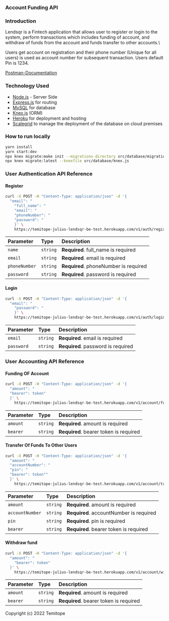 ### Account Funding API

### Introduction

Lendsqr is a Fintech application that allows user to register or login to the system, perform transactions which includes funding of account, and withdraw of funds from the account and funds transfer to other accounts.\

Users get account on registration and their phone number (Unique for all users) is used as account number for subsequent transaction. Users default Pin is 1234.

[Postman-Documentation](https://documenter.getpostman.com/view/19330071/2s83zmNP7S)

### Technology Used

- [Node.js](https://nodejs.org/) - Server Side
- [Express.js](https://expressjs.com/) for routing
- [MySQL](https://www.mysql.com/) for database
- [Knex.js](https://knexjs.org/) (ORM)
- [Heroku](https://www.heroku.com/) for deployment and hosting
- [Scalegrid](https://scalegrid.io/) to manage the deployment of the database on cloud premises


### How to run locally

```bash
yarn install
yarn start:dev
npx knex migrate:make init --migrations-directory src/database/migrations
npx knex migrate:latest --knexfile src/database/knex.js
```

### User Authentication API Reference

#### Register

```bash
curl -X POST -H "Content-Type: application/json" -d '{
  "email": "
    "full_name": "
    "email": "
    "phoneNumber": "
    "password": "
    }' \
    https://temitope-julius-lendsqr-be-test.herokuapp.com/v1/auth/register
```

| Parameter  | Type     | Description                        |
| :--------- | :------- | :--------------------------------- |
| `name`     | `string` | **Required**. full_name is required     |
| `email`    | `string` | **Required**. email is required    |
| `phoneNumber`    | `string` | **Required**. phoneNumber is required    |
| `password` | `string` | **Required**. password is required |

#### Login

```bash
curl -X POST -H "Content-Type: application/json" -d '{
  "email": "
    "password": "
    }' \
    https://temitope-julius-lendsqr-be-test.herokuapp.com/v1/auth/login
```

| Parameter  | Type     | Description                        |
| :--------- | :------- | :--------------------------------- |
| `email`    | `string` | **Required**. email is required    |
| `password` | `string` | **Required**. password is required |


### User Accounting API Reference

#### Funding OF Account 

```bash
curl -X POST -H "Content-Type: application/json" -d '{
  "amount": "
  "bearer": token"
  }' \
    https://temitope-julius-lendsqr-be-test.herokuapp.com/v1/account/fund
```

| Parameter | Type     | Description                            |
| :-------- | :------- | :------------------------------------- |
| `amount`  | `string` | **Required**. amount is required       |
| `bearer`  | `string` | **Required**. bearer token is required |

#### Transfer Of Funds To Other Users

```bash
curl -X POST -H "Content-Type: application/json" -d '{
  "amount": "
  "accountNumber": "
  "pin": "
  "bearer": token""
  }' \
    https://temitope-julius-lendsqr-be-test.herokuapp.com/v1/account/transfer-fund
```

| Parameter     | Type     | Description                            |
| :------------ | :------- | :------------------------------------- |
| `amount`   | `string` | **Required**. amount is required    |
| `accountNumber` | `string` | **Required**. accountNumber is required  |
| `pin` | `string` | **Required**. pin is required  |
| `bearer`      | `string` | **Required**. bearer token is required |

#### Withdraw fund 

```bash
curl -X POST -H "Content-Type: application/json" -d '{
  "amount": "
    "bearer": token"
  }' \
    https://temitope-julius-lendsqr-be-test.herokuapp.com/v1/account/withdraw-fund
```

| Parameter | Type     | Description                            |
| :-------- | :------- | :------------------------------------- |
| `amount`  | `string` | **Required**. amount is required       |
| `bearer`  | `string` | **Required**. bearer token is required |

Copyright (c) 2022 Temitope
